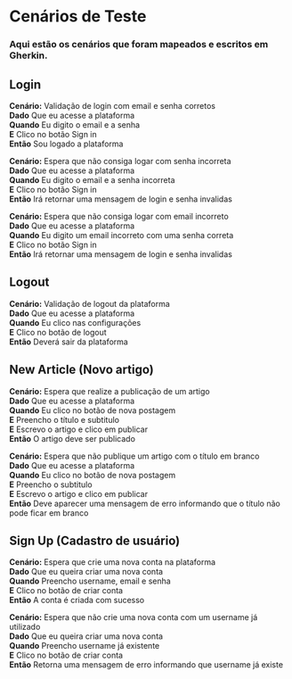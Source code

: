 # Cenários de Teste

### Aqui estão os cenários que foram mapeados e escritos em Gherkin.

## Login

**Cenário:** Validação de login com email e senha corretos
<br>**Dado** Que eu acesse a plataforma
<br>**Quando** Eu digito o email e a senha
<br>**E** Clico no botão Sign in
<br>**Então** Sou logado a plataforma

**Cenário:** Espera que não consiga logar com senha incorreta
<br>**Dado** Que eu acesse a plataforma
<br>**Quando** Eu digito o email e a senha incorreta
<br>**E** Clico no botão Sign in
<br>**Então** Irá retornar uma mensagem de login e senha invalidas

**Cenário:** Espera que não consiga logar com email incorreto
<br>**Dado** Que eu acesse a plataforma
<br>**Quando** Eu digito um email incorreto com uma senha correta
<br>**E** Clico no botão Sign in
<br>**Então** Irá retornar uma mensagem de login e senha invalidas

## Logout
**Cenário:** Validação de logout da plataforma
<br>**Dado** Que eu acesse a plataforma
<br>**Quando** Eu clico nas configurações
<br>**E** Clico no botão de logout
<br>**Então** Deverá sair da plataforma

## New Article (Novo artigo)
**Cenário:** Espera que realize a publicação de um artigo
<br>**Dado** Que eu acesse a plataforma
<br>**Quando** Eu clico no botão de nova postagem
<br>**E** Preencho o título e subtitulo
<br>**E** Escrevo o artigo e clico em publicar
<br>**Então** O artigo deve ser publicado

**Cenário:** Espera que não publique um artigo com o título em branco
<br>**Dado** Que eu acesse a plataforma
<br>**Quando** Eu clico no botão de nova postagem
<br>**E** Preencho o subtitulo
<br>**E** Escrevo o artigo e clico em publicar
<br>**Então** Deve aparecer uma mensagem de erro informando que o título não pode ficar em branco

## Sign Up (Cadastro de usuário)
**Cenário:** Espera que crie uma nova conta na plataforma
<br>**Dado** Que eu queira criar uma nova conta
<br>**Quando** Preencho username, email e senha
<br>**E** Clico no botão de criar conta
<br>**Então** A conta é criada com sucesso

**Cenário:** Espera que não crie uma nova conta com um username já utilizado
<br>**Dado** Que eu queira criar uma nova conta
<br>**Quando** Preencho username já existente
<br>**E** Clico no botão de criar conta
<br>**Então** Retorna uma mensagem de erro informando que username já existe








